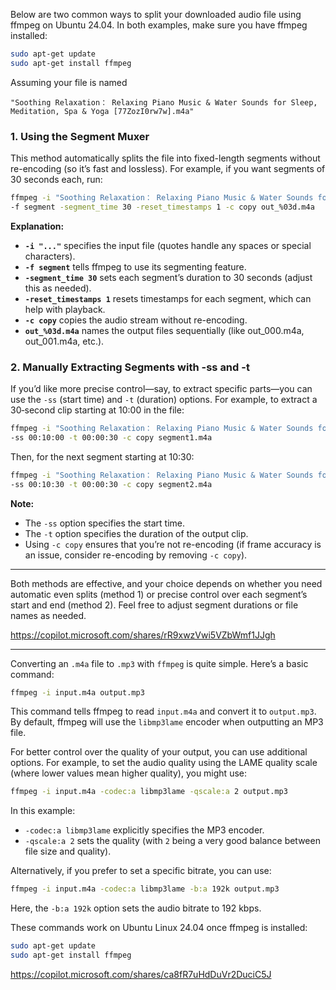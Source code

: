 Below are two common ways to split your downloaded audio file using ffmpeg on Ubuntu 24.04. In both examples, make sure you have ffmpeg installed:

```bash
sudo apt-get update
sudo apt-get install ffmpeg
```

Assuming your file is named

```
"Soothing Relaxation： Relaxing Piano Music & Water Sounds for Sleep, Meditation, Spa & Yoga [77ZozI0rw7w].m4a"
```

### 1. Using the Segment Muxer

This method automatically splits the file into fixed-length segments without re-encoding (so it’s fast and lossless). For example, if you want segments of 30 seconds each, run:

```bash
ffmpeg -i "Soothing Relaxation： Relaxing Piano Music & Water Sounds for Sleep, Meditation, Spa & Yoga [77ZozI0rw7w].m4a" \
-f segment -segment_time 30 -reset_timestamps 1 -c copy out_%03d.m4a
```

**Explanation:**  
- **`-i "..."`** specifies the input file (quotes handle any spaces or special characters).  
- **`-f segment`** tells ffmpeg to use its segmenting feature.  
- **`-segment_time 30`** sets each segment’s duration to 30 seconds (adjust this as needed).  
- **`-reset_timestamps 1`** resets timestamps for each segment, which can help with playback.  
- **`-c copy`** copies the audio stream without re-encoding.  
- **`out_%03d.m4a`** names the output files sequentially (like out_000.m4a, out_001.m4a, etc.).

### 2. Manually Extracting Segments with -ss and -t

If you’d like more precise control—say, to extract specific parts—you can use the `-ss` (start time) and `-t` (duration) options. For example, to extract a 30‑second clip starting at 10:00 in the file:

```bash
ffmpeg -i "Soothing Relaxation： Relaxing Piano Music & Water Sounds for Sleep, Meditation, Spa & Yoga [77ZozI0rw7w].m4a" \
-ss 00:10:00 -t 00:00:30 -c copy segment1.m4a
```

Then, for the next segment starting at 10:30:

```bash
ffmpeg -i "Soothing Relaxation： Relaxing Piano Music & Water Sounds for Sleep, Meditation, Spa & Yoga [77ZozI0rw7w].m4a" \
-ss 00:10:30 -t 00:00:30 -c copy segment2.m4a
```

**Note:**  
- The `-ss` option specifies the start time.  
- The `-t` option specifies the duration of the output clip.  
- Using `-c copy` ensures that you’re not re-encoding (if frame accuracy is an issue, consider re-encoding by removing `-c copy`).

---

Both methods are effective, and your choice depends on whether you need automatic even splits (method 1) or precise control over each segment’s start and end (method 2). Feel free to adjust segment durations or file names as needed.

https://copilot.microsoft.com/shares/rR9xwzVwi5VZbWmf1JJgh

---
Converting an `.m4a` file to `.mp3` with `ffmpeg` is quite simple. Here’s a basic command:

```bash
ffmpeg -i input.m4a output.mp3
```

This command tells ffmpeg to read `input.m4a` and convert it to `output.mp3`. By default, ffmpeg will use the `libmp3lame` encoder when outputting an MP3 file.

For better control over the quality of your output, you can use additional options. For example, to set the audio quality using the LAME quality scale (where lower values mean higher quality), you might use:

```bash
ffmpeg -i input.m4a -codec:a libmp3lame -qscale:a 2 output.mp3
```

In this example:
- `-codec:a libmp3lame` explicitly specifies the MP3 encoder.
- `-qscale:a 2` sets the quality (with `2` being a very good balance between file size and quality).

Alternatively, if you prefer to set a specific bitrate, you can use:

```bash
ffmpeg -i input.m4a -codec:a libmp3lame -b:a 192k output.mp3
```

Here, the `-b:a 192k` option sets the audio bitrate to 192 kbps.

These commands work on Ubuntu Linux 24.04 once ffmpeg is installed:

```bash
sudo apt-get update
sudo apt-get install ffmpeg
```

https://copilot.microsoft.com/shares/ca8fR7uHdDuVr2DuciC5J

